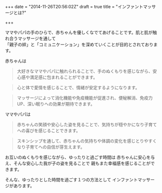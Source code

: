 +++
date = "2014-11-26T20:56:02Z"
draft = true
title = "インファントマッサージとは?"

+++

ママやパパの手のひらで、赤ちゃんを優しくなでてあげることです。肌と肌が触れ合うマッサージを通して<br>
「親子の絆」と「コミュニケーション」を深めていくことが目的とされております。

赤ちゃんは

> 大好きなママやパパに触れられることで、手のぬくもりを感じながら、安心感や満足感に包まれることができます。

> 心と体で愛情を感じることで、情緒が安定するようになります。

> マッサージによって消化機能や免疫機能が促進され、便秘解消、免疫力UP、深い眠りへの効果が期待できます。

ママやパパは

> 赤ちゃんの笑顔や安心した姿を見ることで、気持ちが穏やかになり子育てへの喜びを感じることできます。

> スキンシップを通して、赤ちゃんの気持ちや体調の変化を感じとりやすくなり子育てへの自信が芽生えます。

お互いのぬくもりを感じながら、ゆったりと過ごす時間は
赤ちゃんに安心を与え、そんな安心した我が子の姿を見ることで
親もまた幸福感を感じることができます。

そんな、ゆったりとした時間を過ごす１つの方法として
インファントマッサージがあります。


